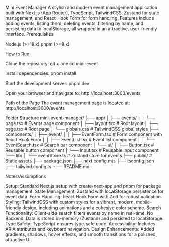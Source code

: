 Mini Event Manager
A stylish and modern event management application built with Next.js (App Router), TypeScript, TailwindCSS, Zustand for state management, and React Hook Form for form handling. Features include adding events, listing them, deleting events, filtering by name, and persisting data to localStorage, all wrapped in an attractive, user-friendly interface.
Prerequisites

Node.js (>=18.x)
pnpm (>=8.x)

How to Run

Clone the repository:
git clone <repository-url>
cd mini-event


Install dependencies:
pnpm install


Start the development server:
pnpm dev


Open your browser and navigate to:
http://localhost:3000/events



Path of the Page
The event management page is located at:
http://localhost:3000/events

Folder Structure
mini-event-manager/
├── app/
│   ├── events/
│   │   └── page.tsx          # Events page component
│   ├── layout.tsx            # Root layout
│   ├── page.tsx              # Root page
│   └── globals.css           # TailwindCSS global styles
├── components/
│   ├── event/
│   │   ├── EventForm.tsx     # Form component with React Hook Form
│   │   ├── EventList.tsx     # Event list component
│   │   └── EventSearch.tsx   # Search bar component
│   └── ui/
│       ├── Button.tsx        # Reusable button component
│       └── Input.tsx        # Reusable input component
├── lib/
│   └── eventStore.ts         # Zustand store for events
├── public/                   # Static assets
├── package.json
├── next.config.mjs
├── tsconfig.json
├── tailwind.config.ts
└── README.md

Notes/Assumptions

Setup: Standard Next.js setup with create-next-app and pnpm for package management.
State Management: Zustand with localStorage persistence for event data.
Form Handling: React Hook Form with Zod for robust validation.
Styling: TailwindCSS with custom styles for a vibrant, modern, mobile-friendly design, including animations and a cohesive color scheme.
Search Functionality: Client-side search filters events by name in real-time.
No Backend: Data is stored in-memory (Zustand) and persisted to localStorage.
Type Safety: TypeScript ensures type-safe code.
Accessibility: Includes ARIA attributes and keyboard navigation.
Design Enhancements: Added gradients, shadows, hover effects, and smooth transitions for a polished, attractive UI.


